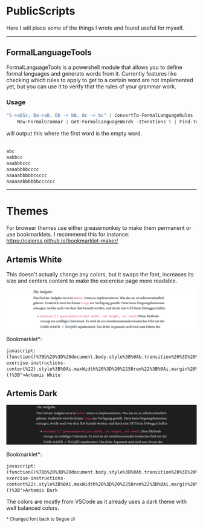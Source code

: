 # PublicScripts

Here I will place some of the things I wrote and found useful for myself.

---

## FormalLanguageTools
FormalLanguageTools is a powershell module that allows you to define formal languages and generate words from it. Currently features like checking which rules to apply to get to a certain word are not implemented yet, but you can use it to verify that the rules of your grammar work.

### Usage
``` powershell
"S->aBSc, Ba->aB, Bb -> bB, Bc -> bc" | ConvertTo-FormalLanguageRules |
    New-FormalGrammar | Get-FormalLanguageWords -Iterations 5 | Find-TerminalWord
```

will output this where the first word is the empty word.
```

abc
aabbcc
aaabbbccc
aaaabbbbcccc
aaaaabbbbbccccc
aaaaaabbbbbbcccccc
```

---

# Themes
For browser themes use either greasemonkey to make them permanent or use bookmarklets. I recommend this for instance: https://caiorss.github.io/bookmarklet-maker/

## Artemis White
This doesn't actually change any colors, but it swaps the font, increases its size and centers content to make the excercise page more readable.

![An artemis "theme"](Screenshots/artemis_white.png)

Bookmarklet*:
```
javascript:(function()%7Bb%20%3D%20document.body.style%3B%0Ab.transition%20%3D%20%221s%22%3B%0Ab.fontFamily%20%3D%20%22Segoe%20UI%22%3B%0Ab.fontSize%20%3D%20%221.2rem%22%3B%0Ai%20%3D%20document.getElementById(%22programming-exercise-instructions-content%22).style%3B%0Ai.maxWidth%20%3D%20%2250rem%22%3B%0Ai.margin%20%3D%20%22auto%22%3B%7D)()%3B">Artemis White
```


## Artemis Dark
![An dark artemis theme](Screenshots/artemis_black.png)

Bookmarklet*:
```
javascript:(function()%7Bb%20%3D%20document.body.style%3B%0Ab.transition%20%3D%20%221s%22%3B%0Ab.fontFamily%20%3D%20%22Segoe%20PUI%22%3B%0Ab.fontSize%20%3D%20%221.2rem%22%3B%0Ab.color%20%3D%20%22%23d4d4d4%22%0Ai%20%3D%20document.getElementById(%22programming-exercise-instructions-content%22).style%3B%0Ai.maxWidth%20%3D%20%2250rem%22%3B%0Ai.margin%20%3D%20%22auto%22%3B%7D)()%3B">Artemis Dark
```

The colors are mostly from VSCode as it already uses a dark theme with well balanced colors.

<sup>* Changed font back to Segoe UI</sup>
